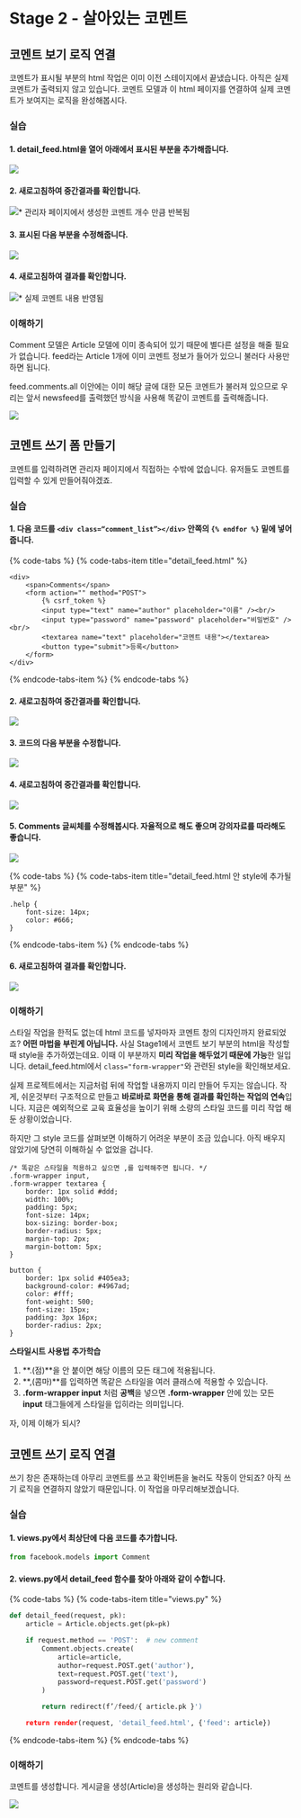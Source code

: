 # Stage 2 - 살아있는 코멘트

## 코멘트 보기 로직 연결

코멘트가 표시될 부분의 html 작업은 이미 이전 스테이지에서 끝냈습니다. 아직은 실제 코멘트가 출력되지 않고 있습니다. 코멘트 모델과 이 html 페이지를 연결하여 실제 코멘트가 보여지는 로직을 완성해봅시다.

### 실습

#### 1. detail\_feed.html을 열어 아래에서 표시된 부분을 추가해줍니다.

![](../.gitbook/assets/image%20%2898%29.png)

#### 2. 새로고침하여 중간결과를 확인합니다.

![\* &#xAD00;&#xB9AC;&#xC790; &#xD398;&#xC774;&#xC9C0;&#xC5D0;&#xC11C; &#xC0DD;&#xC131;&#xD55C; &#xCF54;&#xBA58;&#xD2B8; &#xAC1C;&#xC218; &#xB9CC;&#xD07C; &#xBC18;&#xBCF5;&#xB428;](../.gitbook/assets/image%20%285%29.png)

#### 3. 표시된 다음 부분을 수정해줍니다.

![](../.gitbook/assets/image%20%28264%29.png)

#### 4. 새로고침하여 결과를 확인합니다.

![\* &#xC2E4;&#xC81C; &#xCF54;&#xBA58;&#xD2B8; &#xB0B4;&#xC6A9; &#xBC18;&#xC601;&#xB428;](../.gitbook/assets/image%20%28195%29.png)

### 이해하기

Comment 모델은 Article 모델에 이미 종속되어 있기 때문에 별다른 설정을 해줄 필요가 없습니다. feed라는 Article 1개에 이미 코멘트 정보가 들어가 있으니 불러다 사용만 하면 됩니다.

feed.comments.all 이안에는 이미 해당 글에 대한 모든 코멘트가 불러져 있으므로 우리는 앞서 newsfeed를 출력했던 방식을 사용해 똑같이 코멘트를 출력해줍니다.

![](../.gitbook/assets/image%20%28204%29.png)

## 코멘트 쓰기 폼 만들기

코멘트를 입력하려면 관리자 페이지에서 직접하는 수밖에 없습니다. 유저들도 코멘트를 입력할 수 있게 만들어줘야겠죠.

### 실습

#### 1. 다음 코드를 **`<div class=“comment_list”></div>`** 안쪽의 **`{% endfor %}`** 밑에 넣어줍니다.

{% code-tabs %}
{% code-tabs-item title="detail\_feed.html" %}
```markup
<div>
    <span>Comments</span>
    <form action="" method="POST">
        {% csrf_token %}
        <input type="text" name="author" placeholder="이름" /><br/>
        <input type="password" name="password" placeholder="비밀번호" /><br/>
        <textarea name="text" placeholder="코멘트 내용"></textarea>
        <button type="submit">등록</button>
    </form>
</div>
```
{% endcode-tabs-item %}
{% endcode-tabs %}

####  2. 새로고침하여 중간결과를 확인합니다.

![](../.gitbook/assets/image%20%28129%29.png)

#### 3. 코드의 다음 부분을 수정합니다.

![](../.gitbook/assets/image%20%2840%29.png)

#### 4. 새로고침하여 중간결과를 확인합니다.

![](../.gitbook/assets/image%20%28199%29.png)

#### 5. Comments 글씨체를 수정해봅시다. 자율적으로 해도 좋으며 강의자료를 따라해도 좋습니다.

![](../.gitbook/assets/image%20%2822%29.png)

{% code-tabs %}
{% code-tabs-item title="detail\_feed.html 안 style에 추가될 부분" %}
```markup
.help {
    font-size: 14px;
    color: #666;
}
```
{% endcode-tabs-item %}
{% endcode-tabs %}

####  6. 새로고침하여 결과를 확인합니다.

![](../.gitbook/assets/image%20%28200%29.png)

### 이해하기

스타일 작업을 한적도 없는데 html 코드를 넣자마자 코멘트 창의 디자인까지 완료되었죠? **어떤 마법을 부린게 아닙니다.** 사실 Stage1에서 코멘트 보기 부분의 html을 작성할 때 style을 추가하였는데요. 이때 이 부분까지 **미리 작업을 해두었기 때문에 가능**한 일입니다. detail\_feed.html에서 `class="form-wrapper"`와 관련된 style을 확인해보세요.

실제 프로젝트에서는 지금처럼 뒤에 작업할 내용까지 미리 만들어 두지는 않습니다. 작게, 쉬운것부터 구조적으로 만들고 **바로바로 화면을 통해 결과를 확인하는 작업의 연속**입니다. 지금은 예외적으로 교육 효율성을 높이기 위해 소량의 스타일 코드를 미리 작업 해둔 상황이었습니다.

하지만 그 style 코드를 살펴보면 이해하기 어려운 부분이 조금 있습니다. 아직 배우지 않았기에 당연히 이해하실 수 없었을 겁니다.

```markup
/* 똑같은 스타일을 적용하고 싶으면 ,를 입력해주면 됩니다. */
.form-wrapper input,
.form-wrapper textarea {
    border: 1px solid #ddd;
    width: 100%;
    padding: 5px;
    font-size: 14px;
    box-sizing: border-box;
    border-radius: 5px;
    margin-top: 2px;
    margin-bottom: 5px;
}

button {
    border: 1px solid #405ea3;
    background-color: #4967ad;
    color: #fff;
    font-weight: 500;
    font-size: 15px;
    padding: 3px 16px;
    border-radius: 2px;
}
```

 **스타일시트** **사용법** **추가학습**

1. **.\(점\)**을 안 붙이면 해당 이름의 모든 태그에 적용됩니다.
2. **,\(콤마\)**를 입력하면 똑같은 스타일을 여러 클래스에 적용할 수 있습니다.
3. **.form-wrapper input** 처럼 **공백**을 넣으면 **.form-wrapper** 안에 있는 모든 **input** 태그들에게 스타일을 입히라는 의미입니다.

자, 이제 이해가 되시?

## 코멘트 쓰기 로직 연결

쓰기 창은 존재하는데 아무리 코멘트를 쓰고 확인버튼을 눌러도 작동이 안되죠? 아직 쓰기 로직을 연결하지 않았기 때문입니다. 이 작업을 마무리해보겠습니다.

### 실습

#### 1. views.py에서 최상단에 다음 코드를 추가합니다.

```python
from facebook.models import Comment
```

####  2. views.py에서 detail\_feed 함수를 찾아 아래와 같이 수합니다.

{% code-tabs %}
{% code-tabs-item title="views.py" %}
```python
def detail_feed(request, pk):
    article = Article.objects.get(pk=pk)

    if request.method == 'POST':  # new comment
        Comment.objects.create(
            article=article,
            author=request.POST.get('author'),
            text=request.POST.get('text'),
            password=request.POST.get('password')
        )

        return redirect(f’/feed/{ article.pk }')

    return render(request, 'detail_feed.html', {'feed': article})
```
{% endcode-tabs-item %}
{% endcode-tabs %}

### 이해하기

코멘트를 생성합니다. 게시글을 생성\(Article\)을 생성하는 원리와 같습니다.

![](../.gitbook/assets/image%20%28188%29.png)

